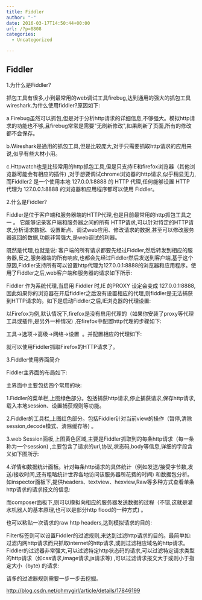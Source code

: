 ```yaml
---
title: Fiddler
author: "-"
date: 2016-03-17T14:50:44+00:00
url: /?p=8808
categories:
  - Uncategorized

---
```

## Fiddler
1.为什么是Fiddler?
  
抓包工具有很多,小到最常用的web调试工具firebug,达到通用的强大的抓包工具wireshark.为什么使用fiddler?原因如下: 

a.Firebug虽然可以抓包,但是对于分析http请求的详细信息,不够强大。模拟http请求的功能也不够,且firebug常常是需要"无刷新修改",如果刷新了页面,所有的修改都不会保存。
  
b.Wireshark是通用的抓包工具,但是比较庞大,对于只需要抓取http请求的应用来说,似乎有些大材小用。

c.Httpwatch也是比较常用的http抓包工具,但是只支持IE和firefox浏览器（其他浏览器可能会有相应的插件) ,对于想要调试chrome浏览器的http请求,似乎稍显无力,而Fiddler2 是一个使用本地 127.0.0.1:8888 的 HTTP 代理,任何能够设置 HTTP 代理为 127.0.0.1:8888 的浏览器和应用程序都可以使用 Fiddler。

2.什么是Fiddler?
  
Fiddler是位于客户端和服务器端的HTTP代理,也是目前最常用的http抓包工具之一 。 它能够记录客户端和服务器之间的所有 HTTP请求,可以针对特定的HTTP请求,分析请求数据、设置断点、调试web应用、修改请求的数据,甚至可以修改服务器返回的数据,功能非常强大,是web调试的利器。

既然是代理,也就是说: 客户端的所有请求都要先经过Fiddler,然后转发到相应的服务器,反之,服务器端的所有响应,也都会先经过Fiddler然后发送到客户端,基于这个原因,Fiddler支持所有可以设置http代理为127.0.0.1:8888的浏览器和应用程序。使用了Fiddler之后,web客户端和服务器的请求如下所示: 

Fiddler 作为系统代理,当启用 Fiddler 时,IE 的PROXY 设定会变成 127.0.0.1:8888,因此如果你的浏览器在开启fiddler之后没有设置相应的代理,则fiddler是无法捕获到HTTP请求的。如下是启动Fiddler之后,IE浏览器的代理设置: 
  
以Firefox为例,默认情况下,firefox是没有启用代理的（如果你安装了proxy等代理工具或插件,是另外一种情况) ,在firefox中配置http代理的步骤如下: 

工具->选项->高级->网络->设置  。并配置相应的代理如下: 

就可以使用Fiddler抓取Firefox的HTTP请求了。

3.Fiddler使用界面简介

Fiddler主界面的布局如下: 

主界面中主要包括四个常用的块: 

1.Fiddler的菜单栏,上图绿色部分。包括捕获http请求,停止捕获请求,保存http请求,载入本地session、设置捕获规则等功能。

2.Fiddler的工具栏,上图红色部分。包括Fiddler针对当前view的操作（暂停,清除session,decode模式、清除缓存等) 。

3.web Session面板,上图黄色区域,主要是Fiddler抓取到的每条http请求（每一条称为一个session) ,主要包含了请求的url,协议,状态码,body等信息,详细的字段含义如下图所示: 

4.详情和数据统计面板。针对每条http请求的具体统计（例如发送/接受字节数,发送/接收时间,还有粗略统计世界各地访问该服务器所花费的时间) 和数据包分析。如inspector面板下,提供headers、textview、hexview,Raw等多种方式查看单条http请求的请求报文的信息: 
  
而composer面板下,则可以模拟向相应的服务器发送数据的过程（不错,这就是灌水机器人的基本原理,也可以是部分http flood的一种方式) 。


也可以粘贴一次请求的raw http headers,达到模拟请求的目的: 


Filter标签则可以设置Fiddler的过滤规则,来达到过滤http请求的目的。最简单如: 过滤内网http请求而只抓取internet的http请求,或则过滤相应域名的http请求。Fiddler的过滤器非常强大,可以过滤特定http状态码的请求,可以过滤特定请求类型的http请求（如css请求,image请求,js请求等) ,可以过滤请求报文大于或则小于指定大小（byte) 的请求: 
  
请多的过滤器规则需要一步一步去挖掘。

http://blog.csdn.net/ohmygirl/article/details/17846199
